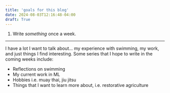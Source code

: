 ```yaml
---
title: 'goals for this blog'
date: 2024-08-03T12:16:48-04:00
draft: True
---
```


1. Write *something* once a week.

___________________________________

I have a lot I want to talk about... my experience with swimming, my work, and just things I find interesting. Some series that I hope to write in the coming weeks include:
- Reflections on swimming
- My current work in ML
- Hobbies i.e. muay thai, jiu jitsu
- Things that I want to learn more about, i.e. restorative agriculture